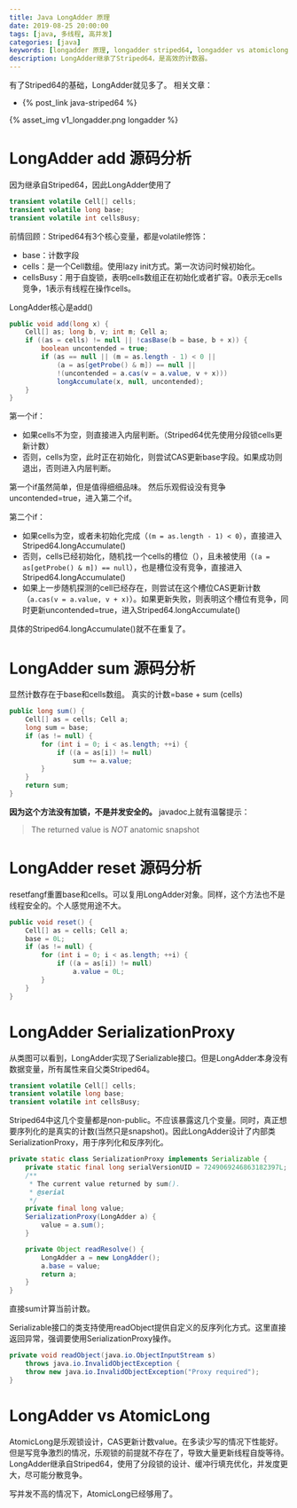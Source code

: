 ```yaml
---
title: Java LongAdder 原理
date: 2019-08-25 20:00:00
tags: [java, 多线程, 高并发]
categories: [java]
keywords: [longadder 原理, longadder striped64, longadder vs atomiclong]
description: LongAdder继承了Striped64，是高效的计数器。
---
```


有了Striped64的基础，LongAdder就见多了。
相关文章：
- {% post_link java-striped64 %}

{% asset_img v1_longadder.png longadder %}
<!-- more -->

# LongAdder add 源码分析

因为继承自Striped64，因此LongAdder使用了
```java
transient volatile Cell[] cells;
transient volatile long base;
transient volatile int cellsBusy;
```
前情回顾：Striped64有3个核心变量，都是volatile修饰：
- base：计数字段
- cells：是一个Cell数组。使用lazy init方式。第一次访问时候初始化。
- cellsBusy：用于自旋锁，表明cells数组正在初始化或者扩容。0表示无cells竞争，1表示有线程在操作cells。

LongAdder核心是add()
```java
public void add(long x) {
    Cell[] as; long b, v; int m; Cell a;
    if ((as = cells) != null || !casBase(b = base, b + x)) {
        boolean uncontended = true;
        if (as == null || (m = as.length - 1) < 0 ||
            (a = as[getProbe() & m]) == null ||
            !(uncontended = a.cas(v = a.value, v + x)))
            longAccumulate(x, null, uncontended);
    }
}
```
第一个if：
- 如果cells不为空，则直接进入内层判断。（Striped64优先使用分段锁cells更新计数）
- 否则，cells为空，此时正在初始化，则尝试CAS更新base字段。如果成功则退出，否则进入内层判断。

第一个if虽然简单，但是值得细细品味。
然后乐观假设没有竞争uncontended=true，进入第二个if。

第二个if：
- 如果cells为空，或者未初始化完成（`(m = as.length - 1) < 0`），直接进入Striped64.longAccumulate()
- 否则，cells已经初始化，随机找一个cells的槽位（），且未被使用（`(a = as[getProbe() & m]) == null`），也是槽位没有竞争，直接进入Striped64.longAccumulate()
- 如果上一步随机探测的cell已经存在，则尝试在这个槽位CAS更新计数（`a.cas(v = a.value, v + x)`）。如果更新失败，则表明这个槽位有竞争，同时更新uncontended=true，进入Striped64.longAccumulate()

具体的Striped64.longAccumulate()就不在重复了。

# LongAdder sum 源码分析

显然计数存在于base和cells数组。
真实的计数=base + sum (cells)
```java
public long sum() {
    Cell[] as = cells; Cell a;
    long sum = base;
    if (as != null) {
        for (int i = 0; i < as.length; ++i) {
            if ((a = as[i]) != null)
                sum += a.value;
        }
    }
    return sum;
}
```
**因为这个方法没有加锁，不是并发安全的。**
javadoc上就有温馨提示：
>The returned value is <em>NOT</em> anatomic snapshot

# LongAdder reset 源码分析

resetfangf重置base和cells。可以复用LongAdder对象。同样，这个方法也不是线程安全的。个人感觉用途不大。
```java
public void reset() {
    Cell[] as = cells; Cell a;
    base = 0L;
    if (as != null) {
        for (int i = 0; i < as.length; ++i) {
            if ((a = as[i]) != null)
                a.value = 0L;
        }
    }
}
```

# LongAdder SerializationProxy

从类图可以看到，LongAdder实现了Serializable接口。但是LongAdder本身没有数据变量，所有属性来自父类Striped64。
```java
transient volatile Cell[] cells;
transient volatile long base;
transient volatile int cellsBusy;
```
Striped64中这几个变量都是non-public。不应该暴露这几个变量。同时，真正想要序列化的是真实的计数(当然只是snapshot)。因此LongAdder设计了内部类SerializationProxy，用于序列化和反序列化。
```java
private static class SerializationProxy implements Serializable {
    private static final long serialVersionUID = 7249069246863182397L;
    /**
     * The current value returned by sum().
     * @serial
     */
    private final long value;
    SerializationProxy(LongAdder a) {
        value = a.sum();
    }

    private Object readResolve() {
        LongAdder a = new LongAdder();
        a.base = value;
        return a;
    }    
}
```
直接sum计算当前计数。

Serializable接口的类支持使用readObject提供自定义的反序列化方式。这里直接返回异常，强调要使用SerializationProxy操作。
```java
private void readObject(java.io.ObjectInputStream s)
    throws java.io.InvalidObjectException {
    throw new java.io.InvalidObjectException("Proxy required");
}
```

# LongAdder vs AtomicLong

AtomicLong是乐观锁设计，CAS更新计数value。在多读少写的情况下性能好。
但是写竞争激烈的情况，乐观锁的前提就不存在了，导致大量更新线程自旋等待。
LongAdder继承自Striped64，使用了分段锁的设计、缓冲行填充优化，并发度更大，尽可能分散竞争。

写并发不高的情况下，AtomicLong已经够用了。

